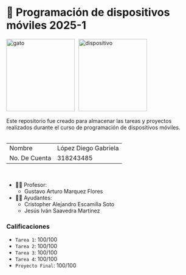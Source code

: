 # 💚 Programación de dispositivos móviles 2025-1 


<div style="display: flex; gap: 10px;">
  <img src="https://i.giphy.com/media/v1.Y2lkPTc5MGI3NjExa2twbmw1bHdrYWxnd3h5bGVrcmRkamxhNWluaHJnOHM0Nm04OTZ5ZCZlcD12MV9pbnRlcm5hbF9naWZfYnlfaWQmY3Q9Zw/ptqAPgghLtHOa0SLJS/giphy.gif" alt="gato" width="180" height="190"/>
  <img src="https://i.giphy.com/media/v1.Y2lkPTc5MGI3NjExOTRxMnFxZHpnYzRsbm9tbTRrMWFlcHJ0aGt4MWYxdWVzbTg4YTNtMyZlcD12MV9pbnRlcm5hbF9naWZfYnlfaWQmY3Q9Zw/Lmy23L3RkJ0sEWokRN/giphy.gif" alt="dispositivo" width="180" height="190"/>
</div>

</br>
Este repositorio fue creado para almacenar las tareas y proyectos realizados durante el curso de programación de dispositivos móviles. </br>
</br>

<table>
  <tr>
    <td>Nombre</td>
    <td>López Diego Gabriela</td>
  </tr>
  <tr>
    <td>No. De Cuenta</td>
    <td>318243485</td>
  </tr>
</table>

</br>

* 👨‍🦱 Profesor:
  - Gustavo Arturo Marquez Flores
* 👨‍🦱 Ayudantes:
  - Cristopher Alejandro Escamilla Soto
  - Jesús Iván Saavedra Martínez
 
### Calificaciones 
 - ``Tarea 1``: 100/100
 - ``Tarea 2``: 100/100
 - ``Tarea 3``: 100/100
 - ``Tarea 4``: 100/100
 - ``Proyecto Final``: 100/100


